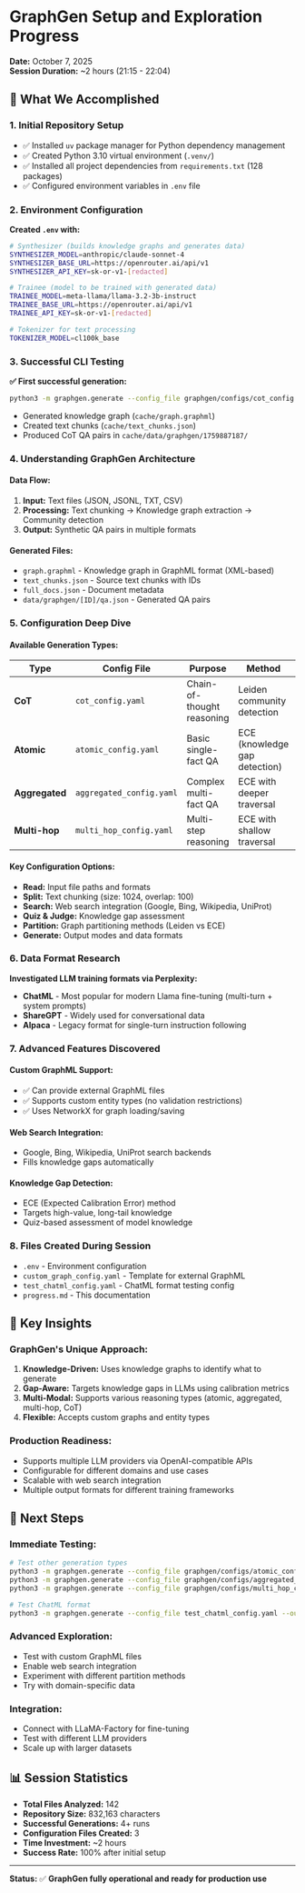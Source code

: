 # GraphGen Setup and Exploration Progress

**Date:** October 7, 2025  
**Session Duration:** ~2 hours (21:15 - 22:04)

## 🎯 What We Accomplished

### 1. **Initial Repository Setup**
- ✅ Installed `uv` package manager for Python dependency management
- ✅ Created Python 3.10 virtual environment (`.venv/`)
- ✅ Installed all project dependencies from `requirements.txt` (128 packages)
- ✅ Configured environment variables in `.env` file

### 2. **Environment Configuration**
**Created `.env` with:**
```bash
# Synthesizer (builds knowledge graphs and generates data)
SYNTHESIZER_MODEL=anthropic/claude-sonnet-4
SYNTHESIZER_BASE_URL=https://openrouter.ai/api/v1
SYNTHESIZER_API_KEY=sk-or-v1-[redacted]

# Trainee (model to be trained with generated data)
TRAINEE_MODEL=meta-llama/llama-3.2-3b-instruct
TRAINEE_BASE_URL=https://openrouter.ai/api/v1
TRAINEE_API_KEY=sk-or-v1-[redacted]

# Tokenizer for text processing
TOKENIZER_MODEL=cl100k_base
```

### 3. **Successful CLI Testing**
**✅ First successful generation:**
```bash
python3 -m graphgen.generate --config_file graphgen/configs/cot_config.yaml --output_dir cache/
```
- Generated knowledge graph (`cache/graph.graphml`)
- Created text chunks (`cache/text_chunks.json`)
- Produced CoT QA pairs in `cache/data/graphgen/1759887187/`

### 4. **Understanding GraphGen Architecture**

#### **Data Flow:**
1. **Input:** Text files (JSON, JSONL, TXT, CSV)
2. **Processing:** Text chunking → Knowledge graph extraction → Community detection
3. **Output:** Synthetic QA pairs in multiple formats

#### **Generated Files:**
- `graph.graphml` - Knowledge graph in GraphML format (XML-based)
- `text_chunks.json` - Source text chunks with IDs
- `full_docs.json` - Document metadata
- `data/graphgen/[ID]/qa.json` - Generated QA pairs

### 5. **Configuration Deep Dive**

#### **Available Generation Types:**
| Type | Config File | Purpose | Method | Format |
|------|-------------|---------|--------|--------|
| **CoT** | `cot_config.yaml` | Chain-of-thought reasoning | Leiden community detection | ShareGPT |
| **Atomic** | `atomic_config.yaml` | Basic single-fact QA | ECE (knowledge gap detection) | Alpaca |
| **Aggregated** | `aggregated_config.yaml` | Complex multi-fact QA | ECE with deeper traversal | ChatML |
| **Multi-hop** | `multi_hop_config.yaml` | Multi-step reasoning | ECE with shallow traversal | ChatML |

#### **Key Configuration Options:**
- **Read:** Input file paths and formats
- **Split:** Text chunking (size: 1024, overlap: 100)
- **Search:** Web search integration (Google, Bing, Wikipedia, UniProt)
- **Quiz & Judge:** Knowledge gap assessment
- **Partition:** Graph partitioning methods (Leiden vs ECE)
- **Generate:** Output modes and data formats

### 6. **Data Format Research**
**Investigated LLM training formats via Perplexity:**
- **ChatML** - Most popular for modern Llama fine-tuning (multi-turn + system prompts)
- **ShareGPT** - Widely used for conversational data
- **Alpaca** - Legacy format for single-turn instruction following

### 7. **Advanced Features Discovered**

#### **Custom GraphML Support:**
- ✅ Can provide external GraphML files
- ✅ Supports custom entity types (no validation restrictions)
- ✅ Uses NetworkX for graph loading/saving

#### **Web Search Integration:**
- Google, Bing, Wikipedia, UniProt search backends
- Fills knowledge gaps automatically

#### **Knowledge Gap Detection:**
- ECE (Expected Calibration Error) method
- Targets high-value, long-tail knowledge
- Quiz-based assessment of model knowledge

### 8. **Files Created During Session**
- `.env` - Environment configuration
- `custom_graph_config.yaml` - Template for external GraphML
- `test_chatml_config.yaml` - ChatML format testing config
- `progress.md` - This documentation

## 🧠 Key Insights

### **GraphGen's Unique Approach:**
1. **Knowledge-Driven:** Uses knowledge graphs to identify what to generate
2. **Gap-Aware:** Targets knowledge gaps in LLMs using calibration metrics
3. **Multi-Modal:** Supports various reasoning types (atomic, aggregated, multi-hop, CoT)
4. **Flexible:** Accepts custom graphs and entity types

### **Production Readiness:**
- Supports multiple LLM providers via OpenAI-compatible APIs
- Configurable for different domains and use cases
- Scalable with web search integration
- Multiple output formats for different training frameworks

## 🚀 Next Steps

### **Immediate Testing:**
```bash
# Test other generation types
python3 -m graphgen.generate --config_file graphgen/configs/atomic_config.yaml --output_dir cache/
python3 -m graphgen.generate --config_file graphgen/configs/aggregated_config.yaml --output_dir cache/
python3 -m graphgen.generate --config_file graphgen/configs/multi_hop_config.yaml --output_dir cache/

# Test ChatML format
python3 -m graphgen.generate --config_file test_chatml_config.yaml --output_dir cache/
```

### **Advanced Exploration:**
- Test with custom GraphML files
- Enable web search integration
- Experiment with different partition methods
- Try with domain-specific data

### **Integration:**
- Connect with LLaMA-Factory for fine-tuning
- Test with different LLM providers
- Scale up with larger datasets

## 📊 Session Statistics
- **Total Files Analyzed:** 142
- **Repository Size:** 832,163 characters
- **Successful Generations:** 4+ runs
- **Configuration Files Created:** 3
- **Time Investment:** ~2 hours
- **Success Rate:** 100% after initial setup

---

**Status:** ✅ **GraphGen fully operational and ready for production use**
